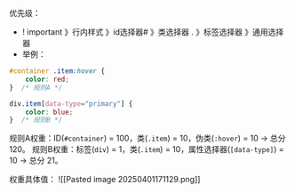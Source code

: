 优先级：
- ! important 》行内样式 》id选择器# 》类选择器 . 》标签选择器 》通用选择器
- 举例：
```css
#container .item:hover { 
	color: red; 
}  /* 规则A */

div.item[data-type="primary"] { 
	color: blue; 
}  /* 规则B */
```
规则A权重：ID(`#container`) = 100，类(`.item`) = 10，伪类(`:hover`) = 10 → 总分 120。
规则B权重：标签(`div`) = 1，类(`.item`) = 10，属性选择器(`[data-type]`) = 10 → 总分 21。

权重具体值：
![[Pasted image 20250401171129.png]]
